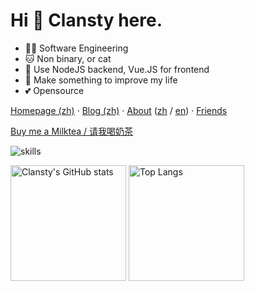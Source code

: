 # Hi 👋 Clansty here.

- 👩‍💻 Software Engineering
- 🐱 Non binary, or cat
- 📝 Use NodeJS backend, Vue.JS for frontend
- 🌟 Make something to improve my life
- 💕 Opensource

[Homepage (zh)](https://nyac.at) · [Blog (zh)](https://nyac.at) · [About](https://nyac.at/about) ([zh](https://nyac.at/about?lang=zh) / [en](https://nyac.at/about?lang=en)) · [Friends](https://nyac.at/friends)

[Buy me a Milktea / 请我喝奶茶](https://nyac.at/donate)

![skills](https://skillicons.dev/icons?i=arch,activitypub,bash,cs,cloudflare,css,docker,dotnet,electron,express,fediverse,git,github,githubactions,html,js,linux,md,mongodb,nextjs,nix,nodejs,pnpm,postgres,pr,prisma,ps,py,raspberrypi,react,redis,regex,rocket,rust,sass,sqlite,stackoverflow,sentry,tauri,ts,visualstudio,vscode,vue,workers)

<img src="https://github-readme-stats-one-bice.vercel.app/api?username=clansty&count_private=true&theme=calm&show_icons=true&include_all_commits=true&role=OWNER,ORGANIZATION_MEMBER,COLLABORATOR" alt="Clansty's GitHub stats" height="185px" /> <img src="https://github-readme-stats-one-bice.vercel.app/api/top-langs/?username=clansty&layout=compact&langs_count=8&theme=calm&role=OWNER,ORGANIZATION_MEMBER" alt="Top Langs" height="185px" />
